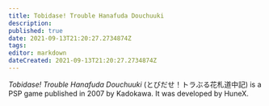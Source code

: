 ```yaml
---
title: Tobidase! Trouble Hanafuda Douchuuki
description: 
published: true
date: 2021-09-13T21:20:27.2734874Z 
tags: 
editor: markdown
dateCreated: 2021-09-13T21:20:27.2734874Z
---
```

_Tobidase! Trouble Hanafuda Douchuuki_ (<span lang='ja'>とびだせ！トラぶる花札道中記</span>) is a PSP game published in 2007 by Kadokawa.
It was developed by HuneX.
